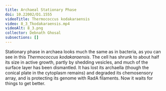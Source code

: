 ```yaml
---
title: Archaeal Stationary Phase
doi: 10.22002/D1.1555
videoTitle: Thermococcus kodakaraensis
video: 8_3_Tkodakaraensis.mp4
videoAlt: 8_3.png
collector: Debnath Ghosal
subsections: []
---
```


Stationary phase in archaea looks much the same as in bacteria, as you can see in this *Thermococcus kodakaraensis*. The cell has shrunk to about half its size in active growth, partly by shedding vesicles, and much of the surface layer has been dismantled. It has lost its archaella (though the conical plate in the cytoplasm remains) and degraded its chemosensory array, and is protecting its genome with RadA filaments. Now it waits for things to get better.


